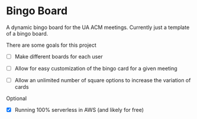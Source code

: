 # Bingo Board
A dynamic bingo board for the UA ACM meetings. Currently just a template of a bingo board.

There are some goals for this project
* [ ] Make different boards for each user
* [ ] Allow for easy customization of the bingo card for a given meeting
* [ ] Allow an unlimited number of square options to increase the variation of cards


Optional
* [x] Running 100% serverless in AWS (and likely for free)